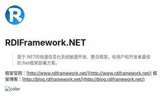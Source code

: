 ![RDIFramework.NET](https://raw.githubusercontent.com/yonghu86/docsify_docs/master/docs/zh-cn/image/logo.png)

# RDIFramework.NET

> 基于.NET的快速信息化系统敏捷开发、整合框架，给用户和开发者最佳的.Net框架部署方案。

框架官网：[http://www.rdiframework.net/](http://www.rdiframework.net/)
框架博客：[http://blog.rdiframework.net/](http://blog.rdiframework.net/)


![color](#f8f8f8)